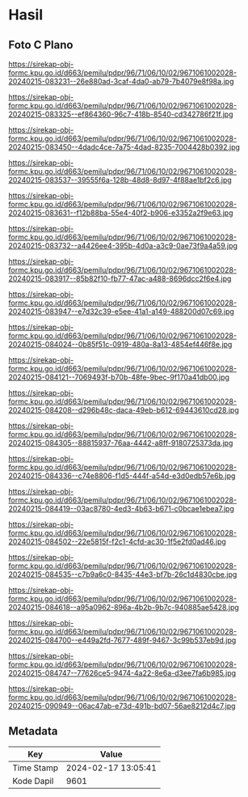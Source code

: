 # Hasil

## Foto C Plano

https://sirekap-obj-formc.kpu.go.id/d663/pemilu/pdpr/96/71/06/10/02/9671061002028-20240215-083231--26e880ad-3caf-4da0-ab79-7b4079e8f98a.jpg

https://sirekap-obj-formc.kpu.go.id/d663/pemilu/pdpr/96/71/06/10/02/9671061002028-20240215-083325--ef864360-96c7-418b-8540-cd342786f21f.jpg

https://sirekap-obj-formc.kpu.go.id/d663/pemilu/pdpr/96/71/06/10/02/9671061002028-20240215-083450--4dadc4ce-7a75-4dad-8235-7004428b0392.jpg

https://sirekap-obj-formc.kpu.go.id/d663/pemilu/pdpr/96/71/06/10/02/9671061002028-20240215-083537--39555f6a-128b-48d8-8d97-4f88ae1bf2c6.jpg

https://sirekap-obj-formc.kpu.go.id/d663/pemilu/pdpr/96/71/06/10/02/9671061002028-20240215-083631--f12b88ba-55e4-40f2-b906-e3352a2f9e63.jpg

https://sirekap-obj-formc.kpu.go.id/d663/pemilu/pdpr/96/71/06/10/02/9671061002028-20240215-083732--a4426ee4-395b-4d0a-a3c9-0ae73f9a4a59.jpg

https://sirekap-obj-formc.kpu.go.id/d663/pemilu/pdpr/96/71/06/10/02/9671061002028-20240215-083917--85b82f10-fb77-47ac-a488-8696dcc2f6e4.jpg

https://sirekap-obj-formc.kpu.go.id/d663/pemilu/pdpr/96/71/06/10/02/9671061002028-20240215-083947--e7d32c39-e5ee-41a1-a149-488200d07c69.jpg

https://sirekap-obj-formc.kpu.go.id/d663/pemilu/pdpr/96/71/06/10/02/9671061002028-20240215-084024--0b85f51c-0919-480a-8a13-4854ef446f8e.jpg

https://sirekap-obj-formc.kpu.go.id/d663/pemilu/pdpr/96/71/06/10/02/9671061002028-20240215-084121--7069493f-b70b-48fe-9bec-9f170a41db00.jpg

https://sirekap-obj-formc.kpu.go.id/d663/pemilu/pdpr/96/71/06/10/02/9671061002028-20240215-084208--d296b48c-daca-49eb-b612-69443610cd28.jpg

https://sirekap-obj-formc.kpu.go.id/d663/pemilu/pdpr/96/71/06/10/02/9671061002028-20240215-084305--88815937-76aa-4442-a8ff-9180725373da.jpg

https://sirekap-obj-formc.kpu.go.id/d663/pemilu/pdpr/96/71/06/10/02/9671061002028-20240215-084336--c74e8806-f1d5-444f-a54d-e3d0edb57e6b.jpg

https://sirekap-obj-formc.kpu.go.id/d663/pemilu/pdpr/96/71/06/10/02/9671061002028-20240215-084419--03ac8780-4ed3-4b63-b671-c0bcae1ebea7.jpg

https://sirekap-obj-formc.kpu.go.id/d663/pemilu/pdpr/96/71/06/10/02/9671061002028-20240215-084502--22e5815f-f2c1-4cfd-ac30-1f5e2fd0ad46.jpg

https://sirekap-obj-formc.kpu.go.id/d663/pemilu/pdpr/96/71/06/10/02/9671061002028-20240215-084535--c7b9a6c0-8435-44e3-bf7b-26c1d4830cbe.jpg

https://sirekap-obj-formc.kpu.go.id/d663/pemilu/pdpr/96/71/06/10/02/9671061002028-20240215-084618--a95a0962-896a-4b2b-9b7c-940885ae5428.jpg

https://sirekap-obj-formc.kpu.go.id/d663/pemilu/pdpr/96/71/06/10/02/9671061002028-20240215-084700--e449a2fd-7677-489f-9467-3c99b537eb9d.jpg

https://sirekap-obj-formc.kpu.go.id/d663/pemilu/pdpr/96/71/06/10/02/9671061002028-20240215-084747--77626ce5-9474-4a22-8e6a-d3ee7fa6b985.jpg

https://sirekap-obj-formc.kpu.go.id/d663/pemilu/pdpr/96/71/06/10/02/9671061002028-20240215-090949--06ac47ab-e73d-491b-bd07-56ae8212d4c7.jpg


## Metadata

| Key        | Value               |
| ---------- | ------------------- |
| Time Stamp | 2024-02-17 13:05:41 |
| Kode Dapil | 9601                |



